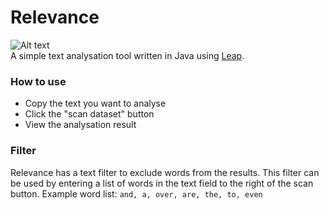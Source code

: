 # Relevance

![Alt text](https://projects.dontdalon.com/assets/img/relevance-screen.png)<br>
A simple text analysation tool written in Java using [Leap](https://github.com/StormTersteeg/Java-Leap-Framework).

### How to use
- Copy the text you want to analyse
- Click the "scan dataset" button
- View the analysation result

### Filter
Relevance has a text filter to exclude words from the results. This filter can be used by entering a list of words in the text field to the right of the scan button.
Example word list: `and, a, over, are, the, to, even`
